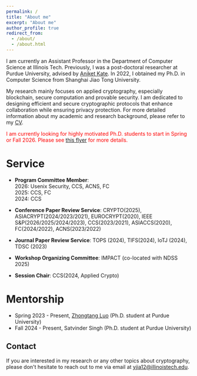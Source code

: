 ```yaml
---
permalink: /
title: "About me"
excerpt: "About me"
author_profile: true
redirect_from: 
  - /about/
  - /about.html
---
```


I am currently an Assistant Professor in the Department of Computer Science at Illinois Tech. Previously, I was a post-doctoral researcher at Purdue University, advised by [Aniket Kate](https://www.cs.purdue.edu/homes/akate/). In 2022, I obtained my Ph.D. in Computer Science from Shanghai Jiao Tong University.


My research mainly focuses on applied cryptography, especially blockchain, secure computation and provable security. I am dedicated to designing efficient and secure cryptographic protocols that enhance collaboration while ensuring privacy protection. For more detailed information about my academic and research background, please refer to my [CV](/files/resume.pdf).

<p style="color:red">I am currently looking for highly motivated Ph.D. students to start in Spring or Fall 2026. Please see <a href="/files/Hiring.pdf">this flyer</a> for more details.</p>



Service
======
- **Program Committee Member**:    
2026: Usenix Security, CCS, ACNS, FC   
2025: CCS, FC   
2024: CCS   

- **Conference Paper Review Service**: CRYPTO(2025), ASIACRYPT(2024/2023/2021), EUROCRYPT(2020), IEEE S&P(2026/2025/2024/2023), CCS(2023/2021), ASIACCS(2020), FC(2024/2022), ACNS(2023/2022)
- **Journal Paper Review Service**: TOPS (2024), TIFS(2024), IoTJ (2024), TDSC (2023)
- **Workshop Organizing Committee**: IMPACT (co-located with NDSS 2025)
- **Session Chair**: CCS(2024, Applied Crypto)

<!-- For more info
------
More info about configuring academicpages can be found in [the guide](https://academicpages.github.io/markdown/). The [guides for the Minimal Mistakes theme](https://mmistakes.github.io/minimal-mistakes/docs/configuration/) (which this theme was forked from) might also be helpful. -->


Mentorship
======
- Spring 2023 - Present, [Zhongtang Luo](https://zhtluo.com/) (Ph.D. student at Purdue University)   
- Fall 2024 - Present, Satvinder Singh (Ph.D. student at Purdue University)


Contact
------
If you are interested in my research or any other topics about cryptography, please don't hesitate to reach out to me via email at yjia12@illinoistech.edu.
